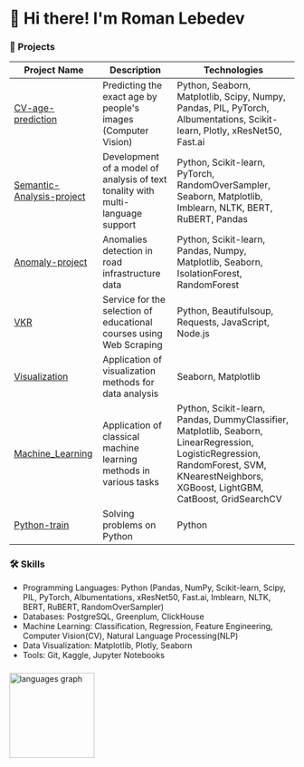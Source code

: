 


# 👋 Hi there! I'm Roman Lebedev  


<!--<h3 align="left">👩‍💻  Обо мне</h3>

###

<p align="left">Я начинающий Data Scientist. </p>

###-->



### 📂 Projects   

| Project Name                  | Description                                                                 | Technologies                                                                                     |
|-------------------------------|-----------------------------------------------------------------------------|--------------------------------------------------------------------------------------------------|
| [CV-age-prediction](https://github.com/R1mazy/CV_age_prediction)  | Predicting the exact age by people's images (Computer Vision)   | Python, Seaborn, Matplotlib, Scipy, Numpy, Pandas, PIL, PyTorch, Albumentations, Scikit-learn, Plotly, xResNet50, Fast.ai                                                                                                  |
| [Semantic-Analysis-project](https://github.com/R1mazy/Semantic-Analysis-project)   | Development of a model of analysis of text tonality with multi-language support                                          | Python, Scikit-learn, PyTorch, RandomOverSampler, Seaborn, Matplotlib, Imblearn, NLTK, BERT, RuBERT, Pandas                                   |
| [Anomaly-project](https://github.com/R1mazy/anomaly_project)              | Anomalies detection in road infrastructure data                                                       | Python, Scikit-learn, Pandas, Numpy, Matplotlib, Seaborn, IsolationForest, RandomForest                                    |
| [VKR](https://github.com/R1mazy/vkr-lebedev)                | Service for the selection of educational courses using Web Scraping                                         | Python, Beautifulsoup, Requests, JavaScript, Node.js                 |
| [Visualization](https://github.com/R1mazy/Visualization)| Application of visualization methods for data analysis                |  Seaborn, Matplotlib                        |
| [Machine_Learning](https://github.com/R1mazy/Machine_Learning)     | Application of classical machine learning methods in various tasks           | Python, Scikit-learn, Pandas, DummyClassifier, Matplotlib, Seaborn, LinearRegression, LogisticRegression, RandomForest, SVM, KNearestNeighbors, XGBoost, LightGBM, CatBoost, GridSearchCV                  |
| [Python-train](https://github.com/R1mazy/Python_train)            | Solving problems on Python                         | Python   |



###



### 🛠️ Skills  
- Programming Languages: Python (Pandas, NumPy, Scikit-learn, Scipy, PIL, PyTorch, Albumentations, xResNet50, Fast.ai, Imblearn, NLTK, BERT, RuBERT, RandomOverSampler)  
- Databases: PostgreSQL, Greenplum, ClickHouse  
- Machine Learning: Classification, Regression, Feature Engineering, Computer Vision(CV), Natural Language Processing(NLP)  
- Data Visualization: Matplotlib, Plotly, Seaborn   
- Tools: Git, Kaggle, Jupyter Notebooks  

###


<div align="left">
  <img src="https://github-readme-stats.vercel.app/api/top-langs?username=R1mazy&locale=en&hide_title=false&layout=compact&card_width=320&langs_count=5&theme=dracula&hide_border=false&order=2" height="150" alt="languages graph"  />
</div>

<!--
**R1mazy/R1mazy** is a ✨ _special_ ✨ repository because its `README.md` (this file) appears on your GitHub profile.

Here are some ideas to get you started:

- 🔭 I’m currently working on ...
- 🌱 I’m currently learning ...
- 👯 I’m looking to collaborate on ...
- 🤔 I’m looking for help with ...
- 💬 Ask me about ...
- 📫 How to reach me: ...
- 😄 Pronouns: ...
- ⚡ Fun fact: ...
-->

